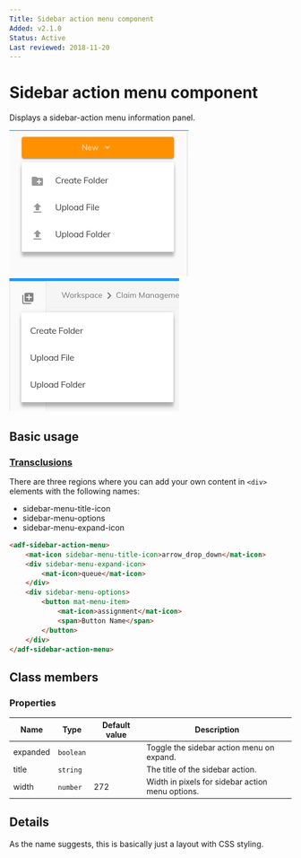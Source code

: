 ```yaml
---
Title: Sidebar action menu component
Added: v2.1.0
Status: Active
Last reviewed: 2018-11-20
---
```


# Sidebar action menu component

Displays a sidebar-action menu information panel.

![Sidebar action menu button screenshot](../docassets/images/sidebar-action-menu-button.png)
![Sidebar action menu icon screenshot](../docassets/images/sidebar-action-menu-icon.png)

## Basic usage

### [Transclusions](../user-guide/transclusion.md)

There are three regions where you can add your own content in `<div>` elements with
the following names:

-   sidebar-menu-title-icon
-   sidebar-menu-options
-   sidebar-menu-expand-icon

```html
<adf-sidebar-action-menu>
    <mat-icon sidebar-menu-title-icon>arrow_drop_down</mat-icon>
    <div sidebar-menu-expand-icon>
        <mat-icon>queue</mat-icon>
    </div>
    <div sidebar-menu-options>
        <button mat-menu-item>
            <mat-icon>assignment</mat-icon>
            <span>Button Name</span>
        </button>
    </div>
</adf-sidebar-action-menu>
```

## Class members

### Properties

| Name | Type | Default value | Description |
| ---- | ---- | ------------- | ----------- |
| expanded | `boolean` |  | Toggle the sidebar action menu on expand. |
| title | `string` |  | The title of the sidebar action. |
| width | `number` | 272 | Width in pixels for sidebar action menu options. |

## Details

As the name suggests, this is basically just a layout with CSS styling. 
